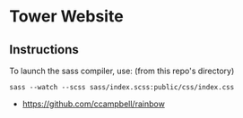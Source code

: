# Tower Website

## Instructions

To launch the sass compiler, use: (from this repo's directory)

```
sass --watch --scss sass/index.scss:public/css/index.css
```

- https://github.com/ccampbell/rainbow